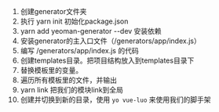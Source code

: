 1. 创建generator文件夹
2. 执行 yarn init 初始化package.json
3. yarn add yeoman-generator --dev 安装依赖
4. 安装generator的主入口文件（/generators/app/index.js）
5. 编写 /generators/app/index.js 的代码
6. 创建templates目录。把项目结构放入到templates目录下
7. 替换模板里的变量。
8. 遍历所有模板里的文件，并输出
9. yarn link 把我们的模块link到全局
10. 创建并切换到新的目录，使用 `yo vue-luo` 来使用我们的脚手架